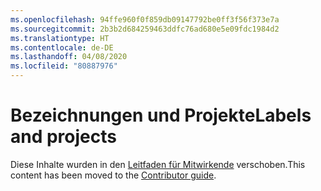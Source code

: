 ```yaml
---
ms.openlocfilehash: 94ffe960f0f859db09147792be0ff3f56f373e7a
ms.sourcegitcommit: 2b3b2d684259463ddfc76ad680e5e09fdc1984d2
ms.translationtype: HT
ms.contentlocale: de-DE
ms.lasthandoff: 04/08/2020
ms.locfileid: "80887976"
---
```

# <a name="labels-and-projects"></a><span data-ttu-id="17c91-101">Bezeichnungen und Projekte</span><span class="sxs-lookup"><span data-stu-id="17c91-101">Labels and projects</span></span>

<span data-ttu-id="17c91-102">Diese Inhalte wurden in den [Leitfaden für Mitwirkende](https://docs.microsoft.com/contribute/dotnet/labels-projects) verschoben.</span><span class="sxs-lookup"><span data-stu-id="17c91-102">This content has been moved to the [Contributor guide](https://docs.microsoft.com/contribute/dotnet/labels-projects).</span></span>
